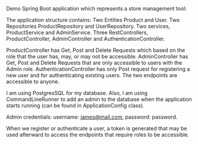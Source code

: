 Demo Spring Boot application which represents a store management tool:

The application structure contains:
Two Entities Product and User.
Two Repositories ProductRepository and UserRepository. 
Two services, ProductService and AdminService.
Three RestControllers, ProductController, AdminController and AuthenticationController.

ProductController has Get, Post and Delete Requests which based on the role that the user has, may, or may not be accessible.
AdminController has Get, Post and Delete Requests that are only accessible to users with the Admin role.
AuthenticationController has only Post request for registering a new user and for authenticating existing users. 
The two endpoints are accessible to anyone.

I am using PostgresSQL for my database. Also, I am using CommandLineRunner to add an admin to the database when the application 
starts running (can be found in ApplicationConfig class).

Admin credentials: username: james@mail.com, password: password.

When we register or authenticate a user, a token is generated that may be used afterward
to access the endpoints that require roles to be accessible.







